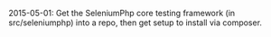2015-05-01: Get the SeleniumPhp core testing framework (in src/seleniumphp) into a repo, then get setup to install via composer.
